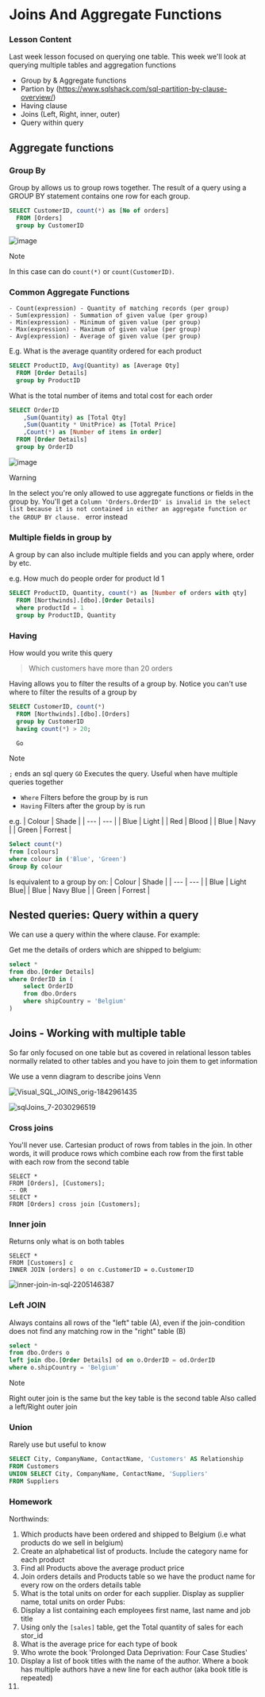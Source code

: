 # Joins And Aggregate Functions

### Lesson Content
Last week lesson focused on querying one table. This week we'll look at querying multiple tables and aggregation functions

- Group by & Aggregate functions
- Partion by (https://www.sqlshack.com/sql-partition-by-clause-overview/)
- Having clause
- Joins (Left, Right, inner, outer)
- Query within query

## Aggregate functions

### Group By
Group by allows us to group rows together. The result of a query using a GROUP BY statement contains one row for each group.

```sql
SELECT CustomerID, count(*) as [No of orders]
  FROM [Orders]
  group by CustomerID
```
![image](https://github.com/user-attachments/assets/2c167f08-62c4-42b7-9b02-3ee34708da79)


> [!NOTE]
> In this case can do `count(*)` or `count(CustomerID)`.

### Common Aggregate Functions
    - Count(expression) - Quantity of matching records (per group)
    - Sum(expression) - Summation of given value (per group)
    - Min(expression) - Minimum of given value (per group)
    - Max(expression) - Maximum of given value (per group)
    - Avg(expression) - Average of given value (per group)

E.g. What is the average quantity ordered for each product
```sql
SELECT ProductID, Avg(Quantity) as [Average Qty]
  FROM [Order Details]
  group by ProductID
```

What is the total number of items and total cost for each order
```sql
SELECT OrderID
	,Sum(Quantity) as [Total Qty]
	,Sum(Quantity * UnitPrice) as [Total Price]
	,Count(*) as [Number of items in order]
  FROM [Order Details]
  group by OrderID
```
![image](https://github.com/user-attachments/assets/e14a6da1-9b42-4d03-81b7-d5aa2df99cb2)


> [!WARNING]
> In the select you're only allowed to use aggregate functions or fields in the group by. You'll get a `Column 'Orders.OrderID' is invalid in the select list because it is not contained in either an aggregate function or the GROUP BY clause.
` error instead


### Multiple fields in group by

A group by can also include multiple fields and you can apply where, order by etc.

e.g. How much do people order for product Id 1
```sql
SELECT ProductID, Quantity, count(*) as [Number of orders with qty]
  FROM [Northwinds].[dbo].[Order Details]
  where productId = 1
  group by ProductID, Quantity
```

### Having
How would you write this query
> Which customers have more than 20 orders


Having allows you to filter the results of a group by. Notice you can't use where to filter the results of a group by
```sql
SELECT CustomerID, count(*)
  FROM [Northwinds].[dbo].[Orders]
  group by CustomerID
  having count(*) > 20;

  Go
```
> [!NOTE]
> `;` ends an sql query
> `GO` Executes the query. Useful when have multiple queries together

- `Where` Filters before the group by is run
- `Having` Filters after the group by is run

e.g. 
| Colour   | Shade     |
| ---      | ---       |
| Blue     | Light     |
| Red      | Blood     |
| Blue     | Navy      |
| Green    | Forrest   |

```sql
Select count(*)
from [colours]
where colour in ('Blue', 'Green')
Group By colour
```

Is equivalent to a group by on:
| Colour   | Shade     |
| ---      | ---       |
| Blue     | Light Blue|
| Blue     | Navy Blue |
| Green    | Forrest   |


## Nested queries: Query within a query
We can use a query within the where clause. For example:

Get me the details of orders which are shipped to belgium:
```sql
select * 
from dbo.[Order Details]
where OrderID in (
	select OrderID
	from dbo.Orders
	where shipCountry = 'Belgium'
)
```

## Joins - Working with multiple table
So far only focused on one table but as covered in relational lesson tables normally related to other tables and you have to join them to get information

We use a venn diagram to describe joins Venn

![Visual_SQL_JOINS_orig-1842961435](https://github.com/user-attachments/assets/3dfd1865-a7ca-4366-a54f-24d8065dbfd8)

![sqlJoins_7-2030296519](https://github.com/user-attachments/assets/04b82a53-1d1e-4d99-94dc-95bca4e8baee)

### Cross joins
You'll never use. Cartesian product of rows from tables in the join. In other words, it will produce rows which combine each row from the first table with each row from the second table
```
SELECT *
FROM [Orders], [Customers];
-- OR
SELECT *
FROM [Orders] cross join [Customers];
```

### Inner join
Returns only what is on both tables
```
SELECT *
FROM [Customers] c
INNER JOIN [orders] o on c.CustomerID = o.CustomerID
```
![inner-join-in-sql-2205146387](https://github.com/user-attachments/assets/6accb98a-4e48-46db-be41-a287cebd0fc8)


### Left JOIN
Always contains all rows of the "left" table (A), even if the join-condition does not find any matching row in the "right" table (B)

```sql
select * 
from dbo.Orders o 
left join dbo.[Order Details] od on o.OrderID = od.OrderID
where o.shipCountry = 'Belgium'
```

> [!NOTE]
> Right outer join is the same but the key table is the second table
> Also called a left/Right outer join

### Union
Rarely use but useful to know
```sql
SELECT City, CompanyName, ContactName, 'Customers' AS Relationship 
FROM Customers
UNION SELECT City, CompanyName, ContactName, 'Suppliers'
FROM Suppliers
```


### Homework
Northwinds:
1. Which products have been ordered and shipped to Belgium (i.e what products do we sell in belgium)
2. Create an alphabetical list of products. Include the category name for each product
3. Find all Products above the average product price
4. Join orders details and Products table so we have the product name for every row on the orders details table
5. What is the total units on order for each supplier. Display as supplier name, total units on order
Pubs:
1. Display a list containing each employees first name, last name and job title
2. Using only the `[sales]` table, get the Total quantity of sales for each stor_id
3. What is the average price for each type of book
4. Who wrote the book 'Prolonged Data Deprivation: Four Case Studies'
5. Display a list of book titles with the name of the author. Where a book has multiple authors have a new line for each author (aka book title is repeated)
6. 
